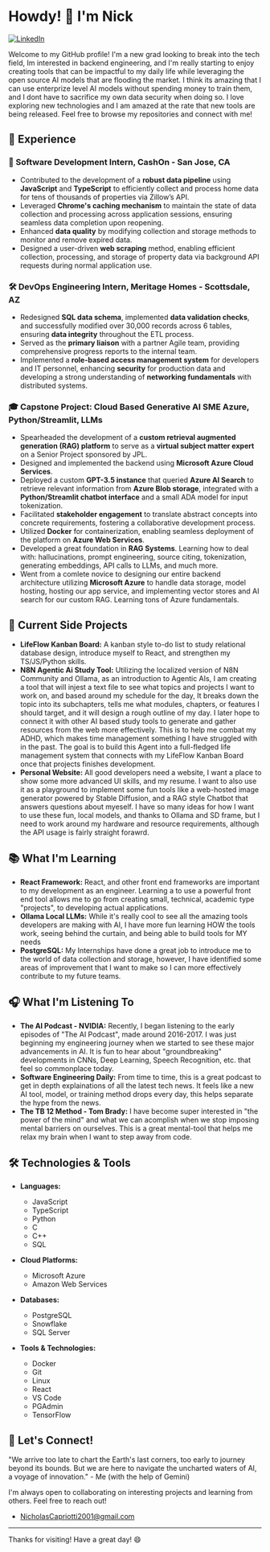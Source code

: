 # Howdy! 👋 I'm Nick

[![LinkedIn](https://img.shields.io/badge/LinkedIn-%230077B5?style=for-the-badge&logo=linkedin&logoColor=white)](https://www.linkedin.com/in/nicholas-capriotti-5775031b9/)

Welcome to my GitHub profile! I'm a new grad looking to break into the tech field, Im interested in backend engineering, and I'm really starting to enjoy creating tools that can be impactful to my daily life while leveraging the open source AI models that are flooding the market. I think its amazing that I can use enterprize level AI models without spending money to train them, and I dont have to sacrifice my own data security when doing so. I love exploring new technologies and I am amazed at the rate that new tools are being released.  Feel free to browse my repositories and connect with me! 

## 💼 Experience

### 🚀 Software Development Intern, CashOn - San Jose, CA 

*  Contributed to the development of a **robust data pipeline** using **JavaScript** and **TypeScript** to efficiently collect and process home data for tens of thousands of properties via Zillow’s API.
*  Leveraged **Chrome's caching mechanism** to maintain the state of data collection and processing across application sessions, ensuring seamless data completion upon reopening.
*  Enhanced **data quality** by modifying collection and storage methods to monitor and remove expired data.
*  Designed a user-driven **web scraping** method, enabling efficient collection, processing, and storage of property data via background API requests during normal application use.

### 🛠️ DevOps Engineering Intern, Meritage Homes - Scottsdale, AZ 

*  Redesigned **SQL data schema**, implemented **data validation checks**, and successfully modified over 30,000 records across 6 tables, ensuring **data integrity** throughout the ETL process.
*  Served as the **primary liaison** with a partner Agile team, providing comprehensive progress reports to the internal team.
*  Implemented a **role-based access management system** for developers and IT personnel, enhancing **security** for production data and developing a strong understanding of **networking fundamentals** with distributed systems.

### 🎓 Capstone Project: Cloud Based Generative AI SME Azure, Python/Streamlit, LLMs

*  Spearheaded the development of a **custom retrieval augmented generation (RAG) platform** to serve as a **virtual subject matter expert** on a Senior Project sponsored by JPL.
*  Designed and implemented the backend using **Microsoft Azure Cloud Services**.
*  Deployed a custom **GPT-3.5 instance** that queried **Azure AI Search** to retrieve relevant information from **Azure Blob storage**, integrated with a **Python/Streamlit chatbot interface** and a small ADA model for input tokenization.
*  Facilitated **stakeholder engagement** to translate abstract concepts into concrete requirements, fostering a collaborative development process.
*  Utilized **Docker** for containerization, enabling seamless deployment of the platform on **Azure Web Services**.
*  Developed a great foundation in **RAG Systems**. Learning how to deal with: hallucinations, prompt engineering, source citing, tokenization, generating embeddings, API calls to LLMs, and much more.
*  Went from a comlete novice to designing our entire backend architecture utilizing **Microsoft Azure** to handle data storage, model hosting, hosting our app service, and implementing vector stores and AI search for our custom RAG. Learning tons of Azure fundamentals.


## 🚀 Current Side Projects


*   **LifeFlow Kanban Board:** A kanban style to-do list to study relational database design, introduce myself to React, and strengthen my TS/JS/Python skills.
*   **N8N Agentic Ai Study Tool:** Utilizing the localized version of N8N Community and Ollama, as an introduction to Agentic AIs, I am creating a tool that will injest a text file to see what topics and projects I want to work on, and based around my schedule for the day, It breaks down the topic into its subchapters, tells me what modules, chapters, or features I should target, and it will design a rough outline of my day. I later hope to connect it with other AI based study tools to generate and gather resources from the web more effectively. This is to help me combat my ADHD, which makes time management something I have struggled with in the past. The goal is to build this Agent into a full-fledged life management system that connects with my LifeFlow Kanban Board once that projects finishes development.
*   **Personal Website:** All good developers need a website, I want a place to show some more advanced UI skills, and my resume. I want to also use it as a playground to implement some fun tools like a web-hosted image generator powered by Stable Diffusion, and a RAG style Chatbot that answers questions about myeself. I have so many ideas for how I want to use these fun, local models, and thanks to Ollama and SD frame, but I need to work around my hardware and resource requirements, although the API usage is fairly straight forawrd.


## 📚 What I'm Learning


*   **React Framework:** React, and other front end frameworks are important to my development as an engineer. Learning a to use a powerful front end tool allows me to go from creating small, technical, academic type "projects", to developing actual applications.
*   **Ollama Local LLMs:** While it's really cool to see all the amazing tools developers are making with AI, I have more fun learning HOW the tools work, seeing behind the curtain, and being able to build tools for MY needs
*   **PostgreSQL:** My Internships have done a great job to introduce me to the world of data collection and storage, however, I have identified some areas of improvement that I want to make so I can more effectively contribute to my future teams.
  
## 🎧 What I'm Listening To



*   **The AI Podcast - NVIDIA:** Recently, I began listening to the early episodes of "The AI Podcast", made around 2016-2017. I was just beginning my engineering journey when we started to see these major advancements in AI. It is fun to hear about "groundbreaking" developments in CNNs, Deep Learning, Speech Recognition, etc. that feel so commonplace today. 
*   **Software Engineering Daily:** From time to time, this is a great podcast to get in depth explainations of all the latest tech news. It feels like a new AI tool, model, or training method drops every day, this helps separate the hype from the news.
*   **The TB 12 Method - Tom Brady:** I have become super interested in "the power of the mind" and what we can acomplish when we stop imposing mental barriers on ourselves. This is a great mental-tool that helps me relax my brain when I want to step away from code.

## 🛠️ Technologies & Tools




*   **Languages:**
    *   JavaScript
    *   TypeScript
    *   Python
    *   C
    *   C++
    *   SQL

*   **Cloud Platforms:**
    *   Microsoft Azure
    *   Amazon Web Services

*   **Databases:**
    *   PostgreSQL
    *   Snowflake
    *   SQL Server

*   **Tools & Technologies:**
    *   Docker
    *   Git
    *   Linux
    *   React
    *   VS Code
    *   PGAdmin
    *   TensorFlow

## 🤝 Let's Connect!

"We arrive too late to chart the Earth's last corners, too early to journey beyond its bounds. But we are here to navigate the uncharted waters of AI, a voyage of innovation." - Me (with the help of Gemini)


I'm always open to collaborating on interesting projects and learning from others.  Feel free to reach out!

*   NicholasCapriotti2001@gmail.com


---

Thanks for visiting!  Have a great day! 😄

